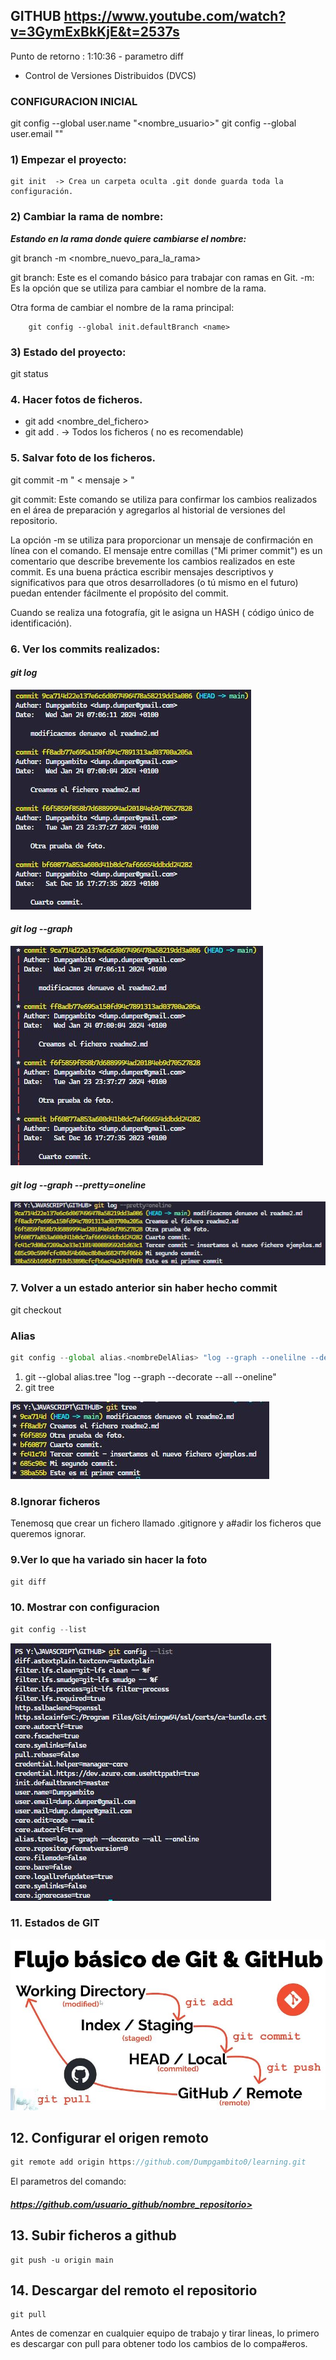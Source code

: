 ## GITHUB https://www.youtube.com/watch?v=3GymExBkKjE&t=2537s

Punto de retorno : 1:10:36 - parametro diff

- Control de Versiones Distribuidos (DVCS)

### **CONFIGURACION INICIAL**

git config --global user.name "<nombre_usuario>"
git config --global user.email "<email>"

### **1) Empezar el proyecto:**

    git init  -> Crea un carpeta oculta .git donde guarda toda la configuración.

### **2) Cambiar la rama de nombre:**

**_Estando en la rama donde quiere cambiarse el nombre:_**

git branch -m <nombre_nuevo_para_la_rama>

git branch: Este es el comando básico para trabajar con ramas en Git.
-m: Es la opción que se utiliza para cambiar el nombre de la rama.

Otra forma de cambiar el nombre de la rama principal:

```terminal
    git config --global init.defaultBranch <name>
```

### **3) Estado del proyecto:**

git status

### **4. Hacer fotos de ficheros.**

- git add <nombre_del_fichero>
- git add . -> Todos los ficheros ( no es recomendable)

### **5. Salvar foto de los ficheros.**

git commit -m " < mensaje > "

git commit: Este comando se utiliza para confirmar los cambios realizados en el área de preparación y agregarlos al historial de versiones del repositorio.

La opción -m se utiliza para proporcionar un mensaje de confirmación en línea con el comando. El mensaje entre comillas ("Mi primer commit") es un comentario que describe brevemente los cambios realizados en este commit. Es una buena práctica escribir mensajes descriptivos y significativos para que otros desarrolladores (o tú mismo en el futuro) puedan entender fácilmente el propósito del commit.

Cuando se realiza una fotografía, git le asigna un HASH ( código único de identificación).

### **6. Ver los commits realizados:**

#### **_git log_**

![imagenGitLog](./images/gitLog.JPG)

#### **_git log --graph_**

![imagenGitLogGraph](./images/gitLogGraph.JPG)

#### **_git log --graph --pretty=oneline_**

![imagenGitPrettyOneline](./images/gitPrettyOneline.JPG)

### **7. Volver a un estado anterior sin haber hecho commit**

git checkout

### **Alias**

```javascript
git config --global alias.<nombreDelAlias> "log --graph --onelilne --decorate --all"
```

1. git --global alias.tree "log --graph --decorate --all --oneline"
2. git tree

![imagenUsoalias](./images/gitAlias.JPG)

### **8.Ignorar ficheros**

Tenemosq que crear un fichero llamado .gitignore y a#adir los ficheros que queremos ignorar.

### **9.Ver lo que ha variado sin hacer la foto**

```javascript
git diff
```

### **10. Mostrar con configuracion**

```javascript
git config --list
```

![captura pantalla git config --list](./images/config__list.JPG)

### **11. Estados de GIT**

![captura Estados de trabajo de GIT](./images/estadosGit.JPG)

## **12. Configurar el origen remoto**

```javascript
git remote add origin https://github.com/Dumpgambito0/learning.git
```

El parametros del comando:

#### ***https://github.com/usuario_github/nombre_repositorio>***

## **13. Subir ficheros a github**

```script
git push -u origin main
```

## **14. Descargar del remoto el repositorio**

```script
git pull
```

Antes de comenzar en cualquier equipo de trabajo y tirar lineas, lo primero es descargar con pull para obtener todo los cambios de lo compa#eros.
